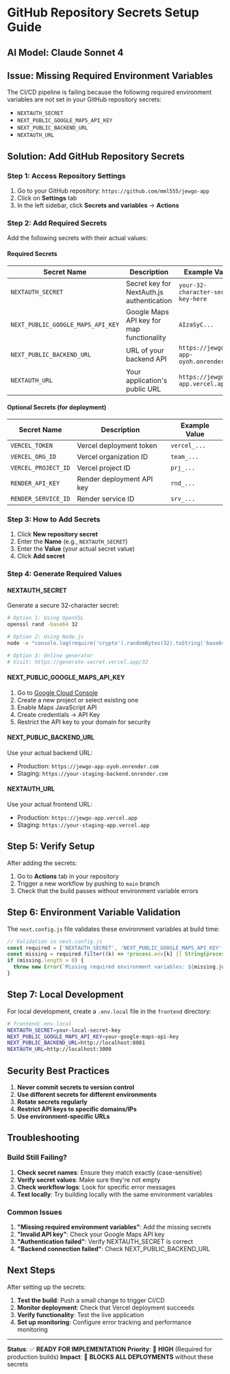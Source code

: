 # GitHub Repository Secrets Setup Guide

## **AI Model**: Claude Sonnet 4

## **Issue**: Missing Required Environment Variables

The CI/CD pipeline is failing because the following required environment variables are not set in your GitHub repository secrets:

- `NEXTAUTH_SECRET`
- `NEXT_PUBLIC_GOOGLE_MAPS_API_KEY`
- `NEXT_PUBLIC_BACKEND_URL`
- `NEXTAUTH_URL`

## **Solution**: Add GitHub Repository Secrets

### **Step 1: Access Repository Settings**

1. Go to your GitHub repository: `https://github.com/mml555/jewgo-app`
2. Click on **Settings** tab
3. In the left sidebar, click **Secrets and variables** → **Actions**

### **Step 2: Add Required Secrets**

Add the following secrets with their actual values:

#### **Required Secrets**

| Secret Name | Description | Example Value |
|-------------|-------------|---------------|
| `NEXTAUTH_SECRET` | Secret key for NextAuth.js authentication | `your-32-character-secret-key-here` |
| `NEXT_PUBLIC_GOOGLE_MAPS_API_KEY` | Google Maps API key for map functionality | `AIzaSyC...` |
| `NEXT_PUBLIC_BACKEND_URL` | URL of your backend API | `https://jewgo-app-oyoh.onrender.com` |
| `NEXTAUTH_URL` | Your application's public URL | `https://jewgo-app.vercel.app` |

#### **Optional Secrets (for deployment)**

| Secret Name | Description | Example Value |
|-------------|-------------|---------------|
| `VERCEL_TOKEN` | Vercel deployment token | `vercel_...` |
| `VERCEL_ORG_ID` | Vercel organization ID | `team_...` |
| `VERCEL_PROJECT_ID` | Vercel project ID | `prj_...` |
| `RENDER_API_KEY` | Render deployment API key | `rnd_...` |
| `RENDER_SERVICE_ID` | Render service ID | `srv_...` |

### **Step 3: How to Add Secrets**

1. Click **New repository secret**
2. Enter the **Name** (e.g., `NEXTAUTH_SECRET`)
3. Enter the **Value** (your actual secret value)
4. Click **Add secret**

### **Step 4: Generate Required Values**

#### **NEXTAUTH_SECRET**
Generate a secure 32-character secret:
```bash
# Option 1: Using OpenSSL
openssl rand -base64 32

# Option 2: Using Node.js
node -e "console.log(require('crypto').randomBytes(32).toString('base64'))"

# Option 3: Online generator
# Visit: https://generate-secret.vercel.app/32
```

#### **NEXT_PUBLIC_GOOGLE_MAPS_API_KEY**
1. Go to [Google Cloud Console](https://console.cloud.google.com/)
2. Create a new project or select existing one
3. Enable Maps JavaScript API
4. Create credentials → API Key
5. Restrict the API key to your domain for security

#### **NEXT_PUBLIC_BACKEND_URL**
Use your actual backend URL:
- Production: `https://jewgo-app-oyoh.onrender.com`
- Staging: `https://your-staging-backend.onrender.com`

#### **NEXTAUTH_URL**
Use your actual frontend URL:
- Production: `https://jewgo-app.vercel.app`
- Staging: `https://your-staging-app.vercel.app`

## **Step 5: Verify Setup**

After adding the secrets:

1. Go to **Actions** tab in your repository
2. Trigger a new workflow by pushing to `main` branch
3. Check that the build passes without environment variable errors

## **Step 6: Environment Variable Validation**

The `next.config.js` file validates these environment variables at build time:

```javascript
// Validation in next.config.js
const required = ['NEXTAUTH_SECRET', 'NEXT_PUBLIC_GOOGLE_MAPS_API_KEY', 'NEXT_PUBLIC_BACKEND_URL'];
const missing = required.filter((k) => !process.env[k] || String(process.env[k]).trim() === '');
if (missing.length > 0) {
  throw new Error(`Missing required environment variables: ${missing.join(', ')}`);
}
```

## **Step 7: Local Development**

For local development, create a `.env.local` file in the `frontend` directory:

```bash
# frontend/.env.local
NEXTAUTH_SECRET=your-local-secret-key
NEXT_PUBLIC_GOOGLE_MAPS_API_KEY=your-google-maps-api-key
NEXT_PUBLIC_BACKEND_URL=http://localhost:8081
NEXTAUTH_URL=http://localhost:3000
```

## **Security Best Practices**

1. **Never commit secrets to version control**
2. **Use different secrets for different environments**
3. **Rotate secrets regularly**
4. **Restrict API keys to specific domains/IPs**
5. **Use environment-specific URLs**

## **Troubleshooting**

### **Build Still Failing?**

1. **Check secret names**: Ensure they match exactly (case-sensitive)
2. **Verify secret values**: Make sure they're not empty
3. **Check workflow logs**: Look for specific error messages
4. **Test locally**: Try building locally with the same environment variables

### **Common Issues**

1. **"Missing required environment variables"**: Add the missing secrets
2. **"Invalid API key"**: Check your Google Maps API key
3. **"Authentication failed"**: Verify NEXTAUTH_SECRET is correct
4. **"Backend connection failed"**: Check NEXT_PUBLIC_BACKEND_URL

## **Next Steps**

After setting up the secrets:

1. **Test the build**: Push a small change to trigger CI/CD
2. **Monitor deployment**: Check that Vercel deployment succeeds
3. **Verify functionality**: Test the live application
4. **Set up monitoring**: Configure error tracking and performance monitoring

---

**Status**: ✅ **READY FOR IMPLEMENTATION**
**Priority**: 🔴 **HIGH** (Required for production builds)
**Impact**: 🚫 **BLOCKS ALL DEPLOYMENTS** without these secrets
